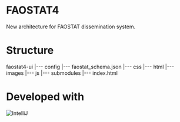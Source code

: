 # FAOSTAT4
New architecture for FAOSTAT dissemination system.

# Structure
faostat4-ui
|--- config
    |--- faostat_schema.json
|--- css
|--- html
|--- images
|--- js
|--- submodules
|--- index.html

# Developed with 
![IntelliJ](http://www.jetbrains.com/idea/docs/logo_intellij_idea.png)
